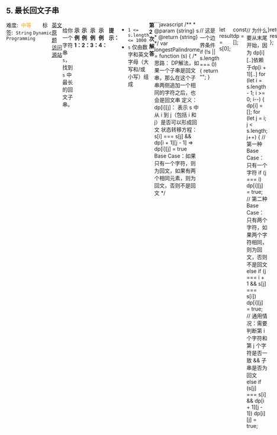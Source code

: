 <div style="font-size: 20px; margin-bottom: 15px; font-weight: bold;">5. 最长回文子串</div>
<div style="display: flex; font-size: 14px; justify-content: space-between;"><div><span style="margin-right: 30px;">难度:&nbsp;&nbsp;<label style="color: rgb(255, 161, 25);">中等</label></span><span style="margin-right: 30px;">标签:&nbsp;&nbsp;<code>String</code>&nbsp;<code>Dynamic Programming</code></span></div><div><span style="margin-right: 15px;"><a href="https://leetcode.com/problems/longest-palindromic-substring/">英文原题</a></span><span><a href="https://leetcode-cn.com/problems/longest-palindromic-substring/">访问源站</a></span></div>
<hr style="height: 1px; margin: 1em 0px;" />
<p>给你一个字符串 <code>s</code>，找到 <code>s</code> 中最长的回文子串。</p>

<p> </p>

<p><strong>示例 1：</strong></p>

<pre>
<strong>输入：</strong>s = "babad"
<strong>输出：</strong>"bab"
<strong>解释：</strong>"aba" 同样是符合题意的答案。
</pre>

<p><strong>示例 2：</strong></p>

<pre>
<strong>输入：</strong>s = "cbbd"
<strong>输出：</strong>"bb"
</pre>

<p><strong>示例 3：</strong></p>

<pre>
<strong>输入：</strong>s = "a"
<strong>输出：</strong>"a"
</pre>

<p><strong>示例 4：</strong></p>

<pre>
<strong>输入：</strong>s = "ac"
<strong>输出：</strong>"a"
</pre>

<p> </p>

<p><strong>提示：</strong></p>

<ul>
	<li><code>1 &lt;= s.length &lt;= 1000</code></li>
	<li><code>s</code> 仅由数字和英文字母（大写和/或小写）组成</li>
</ul>

<hr style="height: 1px; margin: 1em 0px;" />
<strong>第2次解答</strong>
```javascript
/**
 * @param {string} s
 * @return {string}
 */
var longestPalindrome = function (s) {
  /*
        思路：
        DP解法，如果一个子串是回文串，那么在这个子串两侧追加一个相同的字符之后，也会是回文串
        定义： dp[i][j]： 表示 s 中从 i 到 j（包括 i 和 j）是否可以形成回文
        状态转移方程：s[i] === s[j] && dp[i + 1][j - 1] => dp[i][j] = true
        Base Case：如果只有一个字符，则为回文，如果有两个相同元素，则为回文，否则不是回文
    */

  // 这是一个边界条件
  if (!s || s.length === 0) {
    return "";
  }

  let result = s[0];

  const dp = [];

  // 为什么要从末尾开始，因为 dp[i][..]依赖于dp[i + 1][..]
  for (let i = s.length - 1; i >= 0; i--) {
    dp[i] = [];
    for (let j = i; j < s.length; j++) {
      // 第一种 Base Case：只有一个字符
      if (j === i) dp[i][j] = true;
      // 第二种 Base Case：只有两个字符，如果两个字符相同，则为回文，否则不是回文
      else if (j === i + 1 && s[j] === s[i]) dp[i][j] = true;
      // 通用情况：需要判断第 i 个字符和第 j 个字符是否一致 && 子串是否为回文
      else if (s[j] === s[i] && dp[i + 1][j - 1]) dp[i][j] = true;

      // 更新结果集，如果当前是最大回文子串，则将结果保存到 results 中
      if (dp[i][j] && result.length < j - i + 1) {
        // 分割字符串s为子串，保存到 result 里
        result = s.slice(i, j + 1);
      }
    }
  }

  return result;
};
```
<hr style="height: 1px; margin: 1em 0px;" />
<strong>第1次解答</strong>
```javascript

/**
 * 标准解法：判断当前字符串是否为回文字符串
 * @param {string}} str
 */
const isPalindrome = function (str) {
  // 遍历一遍当前字符串，判断是否为回文字符串
  for (let i = 0; i < str.length; i++) {
    // 注意：此处其实用了两个指针，一个为从头到尾部的 i ，一个为从尾部到头的 length - i -1
    // 如果 i 不大于字符串长度的一半，则比较，否则结束比较，返回 true
    if (i > str.length / 2) {
      return true;
    }
    // 如果第 i 个和第 length - i - 1 个的字符不一致，则不是回文
    if (str[i] !== str[str.length - i - 1]) {
      return false;
    }
  }
  // 遍历完成，没有提前结束，证明是回文
  return true;
};

/**
 * @param {string} s
 * @return {string}
 */
var longestPalindrome = function (s) {
  // 用于存放临时的最大回文内容
  let longestStr = "";
  // 用于存放临时的最大回文的字符长度
  let max = 0;
  // 获取字符串长度
  const length = s.length;

  // 暴力算法，从第一个开始，直到最后，判断第 i 个到第 j 个元素组成的字符串是否为回文
  for (let i = 0; i < length; i++) {
    // <= 是因为 substring，必须指定长度
    for (let j = i + 1; j <= length; j++) {
      // 获取第 i 个到第 j 个元素组成的字符串
      const subStr = s.substring(i, j);
      // 判断如果是回文，并且如果当前回文的字符串长度比之前最大的回文字符串更大，则替换掉之前的记录
      if (isPalindrome(subStr) && subStr.length > max) {
        // 记录最新的回文字符串
        longestStr = subStr;
        // 记录最大回文字符串长度
        max = subStr.length;
      }
    }
  }
  // 返回最大回文字符串
  return longestStr;
};
```